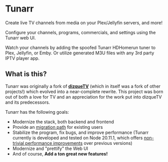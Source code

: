 # Tunarr

Create live TV channels from media on your Plex/Jellyfin servers, and more!

Configure your channels, programs, commercials, and settings using the Tunarr web UI.

Watch your channels by adding the spoofed Tunarr HDHomerun tuner to Plex, Jellyfin, or Emby. Or utilize generated M3U files with any 3rd party IPTV player app.

## What is this?

Tunarr was originally a fork of [**dizqueTV**](https://github.com/vexorian/dizquetv) (which in itself was a fork of other projects!) which evolved into a near-complete rewrite. This project was born out of both a love for TV and an appreciation for the work put into dizqueTV and its predecessors.

Tunarr has the following goals:

- Modernize the stack, both backend and frontend
- Provide an [migration path](getting-started/setup.md#migrating-from-dizquetv) for existing users
- Stabilize the program, fix bugs, and improve performance (Tunarr currently is developed and tested on Node 20.11.1, which offers [non-trivial performance improvements](https://blog.rafaelgss.dev/state-of-nodejs-performance-2023) over previous versions)
- Modernize and "prettify" the Web UI
- And of course, **Add a ton great new features!**
